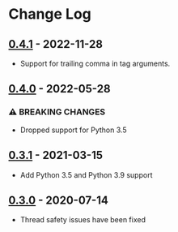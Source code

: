 # Change Log

## [0.4.1](https://github.com/dldevinc/jinja2-simple-tags/tree/v0.4.1) - 2022-11-28

-   Support for trailing comma in tag arguments.

## [0.4.0](https://github.com/dldevinc/jinja2-simple-tags/tree/v0.4.0) - 2022-05-28

### ⚠ BREAKING CHANGES

-   Dropped support for Python 3.5

## [0.3.1](https://github.com/dldevinc/jinja2-simple-tags/tree/v0.3.1) - 2021-03-15

-   Add Python 3.5 and Python 3.9 support

## [0.3.0](https://github.com/dldevinc/jinja2-simple-tags/tree/v0.3.0) - 2020-07-14

-   Thread safety issues have been fixed
